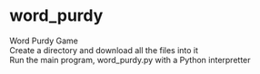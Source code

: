 # word_purdy
Word Purdy Game<br>
Create a directory and download all the files into it<br>
Run the main program, word_purdy.py with a Python interpretter<br>
